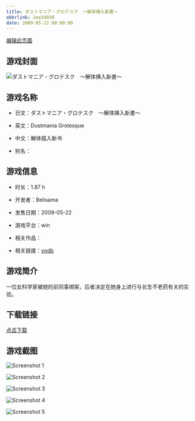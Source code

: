 ```yaml
---
title: ダストマニア・グロテスク　～解体挿入新書～
abbrlink: 2ee34030
date: 2009-05-22 00:00:00
---
```

[编辑此页面](https://github.com/ACG-3/ADV3-source/blob/main/source/_posts/games/%E3%83%80%E3%82%B9%E3%83%88%E3%83%9E%E3%83%8B%E3%82%A2%E3%83%BB%E3%82%B0%E3%83%AD%E3%83%86%E3%82%B9%E3%82%AF%E3%80%80%EF%BD%9E%E8%A7%A3%E4%BD%93%E6%8C%BF%E5%85%A5%E6%96%B0%E6%9B%B8%EF%BD%9E.md)

## 游戏封面

![ダストマニア・グロテスク　～解体挿入新書～](https://pan.timero.xyz/d/onedrive/img_lib_001/%E3%83%80%E3%82%B9%E3%83%88%E3%83%9E%E3%83%8B%E3%82%A2%E3%83%BB%E3%82%B0%E3%83%AD%E3%83%86%E3%82%B9%E3%82%AF%E3%80%80%EF%BD%9E%E8%A7%A3%E4%BD%93%E6%8C%BF%E5%85%A5%E6%96%B0%E6%9B%B8%EF%BD%9E_cover.avif)


## 游戏名称

- 日文：ダストマニア・グロテスク　～解体挿入新書～
- 英文：Dustmania Grotesque
- 中文：解体插入新书

- 别名：


## 游戏信息

- 时长：1.87 h
- 开发者：Belisama
- 发售日期：2009-05-22
- 游戏平台：win
- 相关作品：

- 相关链接：[vndb](https://vndb.org/v3030)


## 游戏简介

一位女科学家被她的前同事绑架，后者决定在她身上进行与长生不老药有关的实验。


## 下载链接

[点击下载](https://pan.timero.xyz/onedrive/adv_lib_001/%E3%83%80%E3%82%B9%E3%83%88%E3%83%9E%E3%83%8B%E3%82%A2%E3%83%BB%E3%82%B0%E3%83%AD%E3%83%86%E3%82%B9%E3%82%AF%E3%80%80%EF%BD%9E%E8%A7%A3%E4%BD%93%E6%8C%BF%E5%85%A5%E6%96%B0%E6%9B%B8%EF%BD%9E)


## 游戏截图


![Screenshot 1](https://pan.timero.xyz/d/onedrive/img_lib_001/%E3%83%80%E3%82%B9%E3%83%88%E3%83%9E%E3%83%8B%E3%82%A2%E3%83%BB%E3%82%B0%E3%83%AD%E3%83%86%E3%82%B9%E3%82%AF%E3%80%80%EF%BD%9E%E8%A7%A3%E4%BD%93%E6%8C%BF%E5%85%A5%E6%96%B0%E6%9B%B8%EF%BD%9E_Screenshot_1.avif)

![Screenshot 2](https://pan.timero.xyz/d/onedrive/img_lib_001/%E3%83%80%E3%82%B9%E3%83%88%E3%83%9E%E3%83%8B%E3%82%A2%E3%83%BB%E3%82%B0%E3%83%AD%E3%83%86%E3%82%B9%E3%82%AF%E3%80%80%EF%BD%9E%E8%A7%A3%E4%BD%93%E6%8C%BF%E5%85%A5%E6%96%B0%E6%9B%B8%EF%BD%9E_Screenshot_2.avif)

![Screenshot 3](https://pan.timero.xyz/d/onedrive/img_lib_001/%E3%83%80%E3%82%B9%E3%83%88%E3%83%9E%E3%83%8B%E3%82%A2%E3%83%BB%E3%82%B0%E3%83%AD%E3%83%86%E3%82%B9%E3%82%AF%E3%80%80%EF%BD%9E%E8%A7%A3%E4%BD%93%E6%8C%BF%E5%85%A5%E6%96%B0%E6%9B%B8%EF%BD%9E_Screenshot_3.avif)

![Screenshot 4](https://pan.timero.xyz/d/onedrive/img_lib_001/%E3%83%80%E3%82%B9%E3%83%88%E3%83%9E%E3%83%8B%E3%82%A2%E3%83%BB%E3%82%B0%E3%83%AD%E3%83%86%E3%82%B9%E3%82%AF%E3%80%80%EF%BD%9E%E8%A7%A3%E4%BD%93%E6%8C%BF%E5%85%A5%E6%96%B0%E6%9B%B8%EF%BD%9E_Screenshot_4.avif)

![Screenshot 5](https://pan.timero.xyz/d/onedrive/img_lib_001/%E3%83%80%E3%82%B9%E3%83%88%E3%83%9E%E3%83%8B%E3%82%A2%E3%83%BB%E3%82%B0%E3%83%AD%E3%83%86%E3%82%B9%E3%82%AF%E3%80%80%EF%BD%9E%E8%A7%A3%E4%BD%93%E6%8C%BF%E5%85%A5%E6%96%B0%E6%9B%B8%EF%BD%9E_Screenshot_5.avif)

